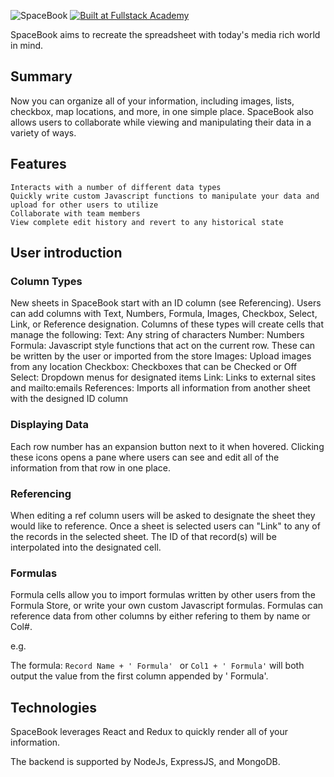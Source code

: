 ![SpaceBook](https://cdn.filestackcontent.com/RtKLuovRQBmEvxbC3JOs)
[![Built at Fullstack Academy](https://img.shields.io/badge/Built%20at-Fullstack%20Academy-red.svg?style=round-square)](http://fullstackacademy.com)

SpaceBook aims to recreate the spreadsheet with today's media rich world in mind. 

## Summary

Now you can organize all of your information, including images, lists, checkbox, map locations, and more, in one simple place. SpaceBook also allows users to collaborate while viewing and manipulating their data in a variety of ways. 

## Features

	Interacts with a number of different data types
	Quickly write custom Javascript functions to manipulate your data and upload for other users to utilize
	Collaborate with team members
	View complete edit history and revert to any historical state

## User introduction

### Column Types

New sheets in SpaceBook start with an ID column (see Referencing). Users can add columns with Text, Numbers, Formula, Images, Checkbox, Select, Link, or Reference designation. Columns of these types will create cells that manage the following:
	Text: Any string of characters
	Number: Numbers
	Formula: Javascript style functions that act on the current row. These can be written by the user or imported from the store
	Images: Upload images from any location
	Checkbox: Checkboxes that can be Checked or Off
	Select: Dropdown menus for designated items
	Link: Links to external sites and mailto:emails
	References: Imports all information from another sheet with the designed ID column

### Displaying Data

Each row number has an expansion button next to it when hovered. Clicking these icons opens a pane where users can see and edit all of the information from that row in one place. 

### Referencing

When editing a ref column users will be asked to designate the sheet they would like to reference. Once a sheet is selected users can "Link" to any of the records in the selected sheet. The ID of that record(s) will be interpolated into the designated cell.


### Formulas

Formula cells allow you to import formulas written by other users from the Formula Store, or write your own custom Javascript formulas. Formulas can reference data from other columns by either refering to them by name or Col#.

e.g.

The formula: `Record Name + ' Formula' ` or `Col1 + ' Formula'` will both output the value from the first column appended by ' Formula'.


## Technologies

SpaceBook leverages React and Redux to quickly render all of your information. 

The backend is supported by NodeJs, ExpressJS, and MongoDB. 





